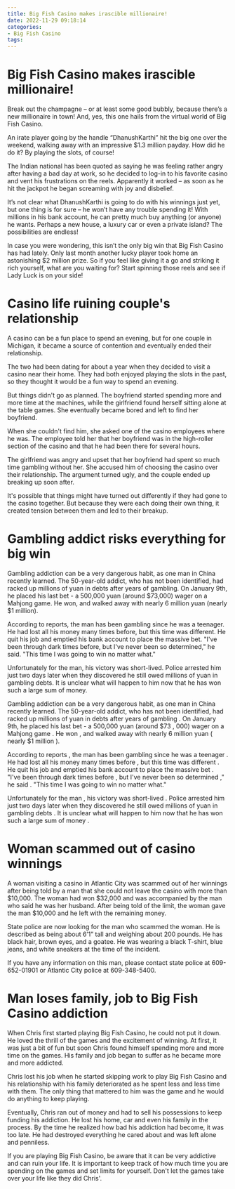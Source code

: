 ```yaml
---
title: Big Fish Casino makes irascible millionaire!
date: 2022-11-29 09:18:14
categories:
- Big Fish Casino
tags:
---
```



#  Big Fish Casino makes irascible millionaire!

Break out the champagne – or at least some good bubbly, because there’s a new millionaire in town! And, yes, this one hails from the virtual world of Big Fish Casino.

An irate player going by the handle “DhanushKarthi” hit the big one over the weekend, walking away with an impressive $1.3 million payday. How did he do it? By playing the slots, of course!

The Indian national has been quoted as saying he was feeling rather angry after having a bad day at work, so he decided to log-in to his favorite casino and vent his frustrations on the reels. Apparently it worked – as soon as he hit the jackpot he began screaming with joy and disbelief.

It’s not clear what DhanushKarthi is going to do with his winnings just yet, but one thing is for sure – he won’t have any trouble spending it! With millions in his bank account, he can pretty much buy anything (or anyone) he wants. Perhaps a new house, a luxury car or even a private island? The possibilities are endless!

In case you were wondering, this isn’t the only big win that Big Fish Casino has had lately. Only last month another lucky player took home an astonishing $2 million prize. So if you feel like giving it a go and striking it rich yourself, what are you waiting for? Start spinning those reels and see if Lady Luck is on your side!

#  Casino life ruining couple's relationship

A casino can be a fun place to spend an evening, but for one couple in Michigan, it became a source of contention and eventually ended their relationship.

The two had been dating for about a year when they decided to visit a casino near their home. They had both enjoyed playing the slots in the past, so they thought it would be a fun way to spend an evening.

But things didn't go as planned. The boyfriend started spending more and more time at the machines, while the girlfriend found herself sitting alone at the table games. She eventually became bored and left to find her boyfriend.

When she couldn't find him, she asked one of the casino employees where he was. The employee told her that her boyfriend was in the high-roller section of the casino and that he had been there for several hours.

The girlfriend was angry and upset that her boyfriend had spent so much time gambling without her. She accused him of choosing the casino over their relationship. The argument turned ugly, and the couple ended up breaking up soon after.

It's possible that things might have turned out differently if they had gone to the casino together. But because they were each doing their own thing, it created tension between them and led to their breakup.

#  Gambling addict risks everything for big win

Gambling addiction can be a very dangerous habit, as one man in China recently learned. The 50-year-old addict, who has not been identified, had racked up millions of yuan in debts after years of gambling. On January 9th, he placed his last bet - a 500,000 yuan (around $73,000) wager on a Mahjong game. He won, and walked away with nearly 6 million yuan (nearly $1 million).

According to reports, the man has been gambling since he was a teenager. He had lost all his money many times before, but this time was different. He quit his job and emptied his bank account to place the massive bet. "I've been through dark times before, but I've never been so determined," he said. "This time I was going to win no matter what."

Unfortunately for the man, his victory was short-lived. Police arrested him just two days later when they discovered he still owed millions of yuan in gambling debts. It is unclear what will happen to him now that he has won such a large sum of money.

Gambling addiction can be a very dangerous habit, as one man in China recently learned. The 50-year-old addict, who has not been identified, had racked up millions of yuan in debts after years of gambling . On January 9th, he placed his last bet - a 500,000 yuan (around $73 , 000) wager on a Mahjong game . He won , and walked away with nearly 6 million yuan ( nearly $1 million ). 

According to reports , the man has been gambling since he was a teenager . He had lost all his money many times before , but this time was different . He quit his job and emptied his bank account to place the massive bet . "I've been through dark times before , but I've never been so determined ," he said . "This time I was going to win no matter what."  

Unfortunately for the man , his victory was short-lived . Police arrested him just two days later when they discovered he still owed millions of yuan in gambling debts . It is unclear what will happen to him now that he has won such a large sum of money .

#  Woman scammed out of casino winnings

A woman visiting a casino in Atlantic City was scammed out of her winnings after being told by a man that she could not leave the casino with more than $10,000. The woman had won $32,000 and was accompanied by the man who said he was her husband. After being told of the limit, the woman gave the man $10,000 and he left with the remaining money.

State police are now looking for the man who scammed the woman. He is described as being about 6’1” tall and weighing about 200 pounds. He has black hair, brown eyes, and a goatee. He was wearing a black T-shirt, blue jeans, and white sneakers at the time of the incident.

If you have any information on this man, please contact state police at 609-652-01901 or Atlantic City police at 609-348-5400.

#   Man loses family, job to Big Fish Casino addiction

When Chris first started playing Big Fish Casino, he could not put it down. He loved the thrill of the games and the excitement of winning. At first, it was just a bit of fun but soon Chris found himself spending more and more time on the games. His family and job began to suffer as he became more and more addicted.

Chris lost his job when he started skipping work to play Big Fish Casino and his relationship with his family deteriorated as he spent less and less time with them. The only thing that mattered to him was the game and he would do anything to keep playing.

Eventually, Chris ran out of money and had to sell his possessions to keep funding his addiction. He lost his home, car and even his family in the process. By the time he realized how bad his addiction had become, it was too late. He had destroyed everything he cared about and was left alone and penniless.

If you are playing Big Fish Casino, be aware that it can be very addictive and can ruin your life. It is important to keep track of how much time you are spending on the games and set limits for yourself. Don't let the games take over your life like they did Chris'.